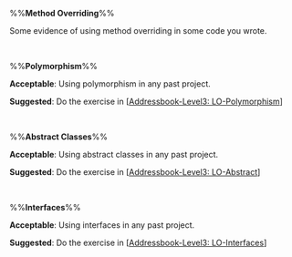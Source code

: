 %%**Method Overriding**%%

<panel type="danger" header="`W6.5a` Can explain method overriding :star:" expanded no-close>
  <include src="../../book/oopDesign/inheritance/overriding/full.md" />
<!-- TODO: add evidence -->
</panel>

<!-- ==================================================================================================== -->

<panel type="danger" header="`W6.5b` Can implement overriding :star:" expanded no-close>
  <include src="../../book/oopImplementation/overriding/full.md" />
  <panel header=":dart: Evidence" expanded>

Some evidence of using method overriding in some code you wrote.

  </panel>
</panel>

<br><!-- ##################################################################################################### -->

%%**Polymorphism**%%

<panel type="danger" header="`W6.5c` Can explain OOP polymorphism :star:" expanded no-close>
  <include src="../../book/oopDesign/polymorphism/introduction/full.md" />
<!-- TODO: add evidence -->
</panel>

<!-- ==================================================================================================== -->

<panel type="danger" header="`W6.5d` Can implement polymorphism :star:" expanded no-close>
  <include src="../../book/oopImplementation/polymorphism/full.md" />
  <panel header=":dart: Evidence" expanded>
  
**Acceptable**: Using polymorphism in any past project.

**Suggested**: Do the exercise in [[Addressbook-Level3: LO-Polymorphism]({{module_org}}/addressbook-level3/blob/master/doc/LearningOutcomes.md#use-polymorphism-lo-polymorphism)]
   
<include src="submission.md" />
  </panel>
</panel>

<br><!-- ##################################################################################################### -->

%%**Abstract Classes**%%

<panel type="warning" header="`W6.5e` Can explain abstract classes :star::star:" expanded no-close>
  <include src="../../book/oopDesign/inheritance/abstractClasses/full.md" />
<!-- TODO: add evidence -->
</panel>

<!-- ==================================================================================================== -->

<panel type="warning" header="`W6.5f` Can implement abstract classes :star::star:" expanded no-close>
  <include src="../../book/oopImplementation/abstractClasses/full.md" />
  <panel header=":dart: Evidence" expanded>

**Acceptable**: Using abstract classes in any past project.

**Suggested**: Do the exercise in [[Addressbook-Level3: LO-Abstract]({{module_org}}/addressbook-level3/blob/master/doc/LearningOutcomes.md#use-abstract-classesmethods-lo-abstract)]
   
<include src="submission.md" />
  </panel>
</panel>

<br><!-- ##################################################################################################### -->

%%**Interfaces**%%

<panel type="info" header="`W6.5g` Can explain interfaces :star::star::star:" expanded no-close>
  <include src="../../book/oopDesign/inheritance/interfaces/full.md" />
<!-- TODO: add evidence -->
</panel>

<!-- ==================================================================================================== -->

<panel type="info" header="`W6.5h` Can implement interfaces :star::star::star:" expanded no-close>
  <include src="../../book/oopImplementation/interfaces/full.md" />
  <panel header=":dart: Evidence" expanded>

**Acceptable**: Using interfaces in any past project.

**Suggested**: Do the exercise in [[Addressbook-Level3: LO-Interfaces]({{module_org}}/addressbook-level3/blob/master/doc/LearningOutcomes.md#use-interfaces-lo-interfaces)]
   
<include src="submission.md" />

  </panel>
</panel>
